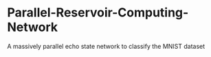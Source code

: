 # Parallel-Reservoir-Computing-Network
A massively parallel echo state network to classify the MNIST dataset
